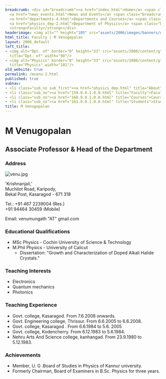 ```yaml
---
breadcrumb: <div id="breadcrumb"><a href="index.html">Home</a> <span class="breadcrumb_spacer">&gt;</span>
  <a href="news_events.html">News and Events</a> <span class="breadcrumb_spacer">&gt;</span>
  <a href="departments-4.html">Departments and Courses</a> <span class="breadcrumb_spacer">&gt;</span>
  <a href="physics_dep-2.html">Department of Physics</a> <span class="breadcrumb_spacer">&gt;</span>
  <strong>Faculty</strong></div>
headerimage: <img alt="" height="105" src="assets/2006/images/banners/departments.jpg" width="472"/>
html_title: Faculty | M Venugopalan
layout: 2006_default
left_title:
- <img alt="Dpt. of" border="0" height="33" src="assets/2006/content/gt/fcb6421c7c62628408190d4ca84029e5.png"
  title="Dpt. of" width="98"/>
- <img alt="Physics" border="0" height="33" src="assets/2006/content/gt/933b814c3a9012afa0723dc0ed417e7a.png"
  title="Physics" width="101"/>
old_website: true
permalink: /mvenu-2.html
published: true
subnav:
- <li class="sub_no sub_first"><a href="physics_dep.html" title="About">About</a></li>
- <li class="sub_no"><a href="159.0.0.1.0.0.html" title="Faculty">Faculty</a></li>
- <li class="sub_no"><a href="160.0.0.1.0.0.html" title="Courses">Courses</a></li>
- <li class="sub_no"><a href="161.0.0.1.0.0.html" title="Students">Students</a></li>
title: M Venugopalan
---
```


# M Venugopalan

## Associate Professor & Head of the Department

### Address

![venu.jpg](assets/2006/content/assets/2006/images/8e773bbf1a2bb0dc379b385dff75e1de.jpg)

'Krishnanjali,'  
Muchilot Road, Karipody,  
Bekal Post, Kasaragod - 671 318  
  
Tel.: +91 467 2239004 (Res.)  
+91 94464 30459 (Mobile)

Email: venumungath "AT" gmail.com

### Educational Qualifications

  * MSc Physics - Cochin University of Science & Technology
  * M.Phil Physics - University of Calicut
    * Dissertation: "Growth and Characterization of Doped Alkali Halide Crystals."

### Teaching Interests

  * Electronics
  * Quantum mechanics
  * Photonics

### Teaching Experience

  * Govt. college, Kasaragod. From 7.6.2008 onwards.
  * Govt. Engineering college, Thrissur. From 6.6.2005 to 6.6.2008.
  * Govt. college, Kasaragod . From 6.6.1984 to 5.6. 2005
  * Govt. college, Kodencherry. From 6.12.1983 to 5.6.1984.
  * Nehru Arts And Science college, kanhangad. From 23.9.1980 to 5.12.1983.

### Achievements

  * Member, U. G .Board of Studies in Physics of Kannur university.
  * Formerly Chairman, Board of Examiners in B.Sc. Physics for three years.